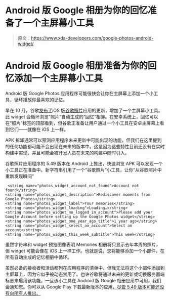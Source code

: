 # Android 版 Google 相册为你的回忆准备了一个主屏幕小工具

> 原文：<https://www.xda-developers.com/google-photos-android-widget/>

# Android 版 Google 相册准备为你的回忆添加一个主屏幕小工具

Android 版 Google Photos 应用程序可能很快会让你在主屏幕上添加一个小工具，循环播放你最喜欢的记忆。

早在 10 月，谷歌[发布了](https://blog.google/products/google-on-ios/google-features-new-iphone/)iOS 版[谷歌照片](https://www.xda-developers.com/tag/google-photos/)应用的更新，增加了一个主屏幕小工具。此 widget 会循环浏览“照片”自动生成的“回忆”相簿。在安卓系统上，回忆可以在“照片”标签的顶部看到，但谷歌正准备让用户通过一个小工具在安卓主屏幕上看到它们——就像在 iOS 上一样。

APK 拆卸通常可以预测应用程序未来更新中可能出现的功能，但我们在这里提到的任何功能都可能不会出现在未来的版本中。这是因为这些特性目前还没有在实时构建中实现，并且可能会被开发人员在未来的构建中随时引入。

谷歌照片应用程序的 5.49 版本在 Android 上推出，快速浏览 APK 可以发现一个小工具正在准备中。新字符串引用了一个“谷歌照片”小工具，让你“从谷歌照片中重新发现瞬间”

```
 <string name="photos_widget_account_not_found">Account not found</string>
<string name="photos_widget_description">Rediscover moments from Google Photos</string>
<string name="photos_widget_label">Your memories</string>
<string name="photos_widget_loading">Loading…</string>
<string name="photos_widget_no_logged_in_account">Please add your Google Account before setting up the Google Photos widget</string>
<string name="photos_widget_one_year_ago_title">1 year ago</string>
<string name="photos_widget_select_an_account">Select an account</string>
<string name="photos_widget_this_week_subtitle">This week</string> 
```

虽然字符串和 widget 预览图像表明 Memories 相册将只显示去年本周的照片，但 widget 可能会像在 iOS 上一样工作。也就是说，您将能够添加一个小部件，在所有自动生成的记忆相册中循环。

虽然必备的接收者和活动都列在应用程序的清单中，但我无法将这个小部件添加到主屏幕上，因为它似乎被动态禁用了。也许谷歌将通过未来的更新或切换服务器端标志来启用该功能。一旦该小工具在 Android 版 Google 相册应用中可用，我们会通知您。你可以从 Google Play 下载最新版本的应用[，尽管 5.49 版本可能还没有向所有人推出。](https://play.google.com/store/apps/details?id=com.google.android.apps.photos)
